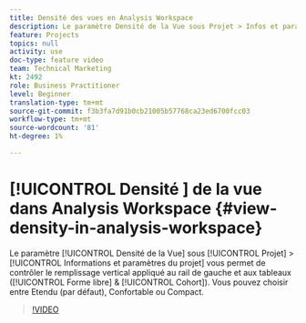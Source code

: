 ```yaml
---
title: Densité des vues en Analysis Workspace
description: Le paramètre Densité de la Vue sous Projet > Infos et paramètres vous permet de contrôler le remplissage vertical appliqué au rail de gauche et aux tableaux (forme libre et cohorte). Vous pouvez choisir entre Etendu (par défaut), Confortable ou Compact.
feature: Projects
topics: null
activity: use
doc-type: feature video
team: Technical Marketing
kt: 2492
role: Business Practitioner
level: Beginner
translation-type: tm+mt
source-git-commit: f3b3fa7d91b0cb21005b57768ca23ed6700fcc03
workflow-type: tm+mt
source-wordcount: '81'
ht-degree: 1%

---
```



# [!UICONTROL Densité ] de la vue dans Analysis Workspace  {#view-density-in-analysis-workspace}

Le paramètre [!UICONTROL Densité de la Vue] sous [!UICONTROL Projet] > [!UICONTROL Informations et paramètres du projet] vous permet de contrôler le remplissage vertical appliqué au rail de gauche et aux tableaux ([!UICONTROL Forme libre] &amp; [!UICONTROL Cohort]). Vous pouvez choisir entre Etendu (par défaut), Confortable ou Compact.

>[!VIDEO](https://video.tv.adobe.com/v/25963/?quality=12)
